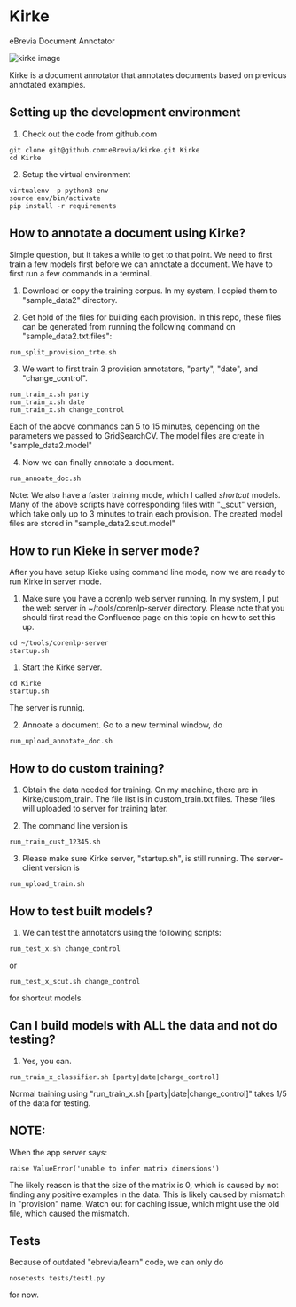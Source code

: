 # Kirke
eBrevia Document Annotator

![kirke image](http://repo.ebrevia.com/repository/kirke.jpg)

Kirke is a document annotator that annotates documents based on previous annotated examples.

## Setting up the development environment

1. Check out the code from github.com

```
git clone git@github.com:eBrevia/kirke.git Kirke
cd Kirke
```

2. Setup the virtual environment

```
virtualenv -p python3 env
source env/bin/activate
pip install -r requirements
```

## How to annotate a document using Kirke?

Simple question, but it takes a while to get to that point.  We need to first train a few models first before we can annotate a document.  We have to first run a few commands in a terminal.

1. Download or copy the training corpus.  In my system, I copied them to "sample_data2" directory.

2. Get hold of the files for building each provision.  In this repo, these files can be generated from running the following command on "sample_data2.txt.files":
```
run_split_provision_trte.sh
```
3. We want to first train 3 provision annotators, "party", "date", and "change_control".

```
run_train_x.sh party
run_train_x.sh date
run_train_x.sh change_control
```

Each of the above commands can 5 to 15 minutes, depending on the parameters we passed to GridSearchCV.  The model files are create in "sample_data2.model"


4. Now we can finally annotate a document.

```
run_annoate_doc.sh
```

Note: We also have a faster training mode, which I called _shortcut_ models.  Many of the above scripts have corresponding files with "._scut" version, which take only up to 3 minutes to train each provision.  The created model files are stored in "sample_data2.scut.model"

## How to run Kieke in server mode?

After you have setup Kieke using command line mode, now we are ready to run Kirke in server mode.

1. Make sure you have a corenlp web server running.  In my system, I put the web server in ~/tools/corenlp-server directory.  Please note that you should first read the Confluence page on this topic on how to set this up. 

```
cd ~/tools/corenlp-server
startup.sh
```

1. Start the Kirke server.

```
cd Kirke
startup.sh
```

The server is runnig.

2. Annoate a document.  Go to a new terminal window, do

```
run_upload_annotate_doc.sh
```


## How to do custom training?

1. Obtain the data needed for training.  On my machine, there are in Kirke/custom_train.  The file list is in custom_train.txt.files.  These files will uploaded to server for training later.

2. The command line version is

```
run_train_cust_12345.sh
```

3. Please make sure Kirke server, "startup.sh", is still running.  The server-client version is

```
run_upload_train.sh
```

## How to test built models?

1. We can test the annotators using the following scripts:

```
run_test_x.sh change_control
```

or 

```
run_test_x_scut.sh change_control
```
for shortcut models.

## Can I build models with ALL the data and not do testing?

1. Yes, you can.

```
run_train_x_classifier.sh [party|date|change_control]
```

Normal training using "run_train_x.sh [party|date|change_control]" takes 1/5 of the data for testing.



## NOTE:
When the app server says:
```
raise ValueError('unable to infer matrix dimensions')
```
The likely reason is that the size of the matrix is 0, which is caused by not finding any positive examples in the data.  This is likely caused by mismatch in "provision" name.  Watch out for caching issue, which might use the old file, which caused the mismatch.


## Tests

Because of outdated "ebrevia/learn" code, we can only do

```
nosetests tests/test1.py
```

for now.

